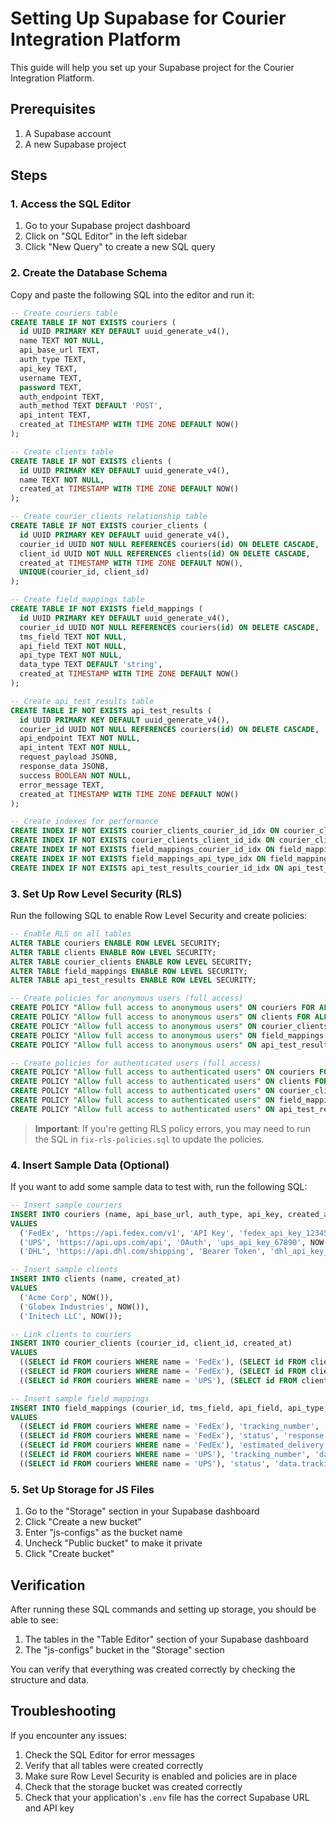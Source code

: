 # Setting Up Supabase for Courier Integration Platform

This guide will help you set up your Supabase project for the Courier Integration Platform.

## Prerequisites

1. A Supabase account
2. A new Supabase project

## Steps

### 1. Access the SQL Editor

1. Go to your Supabase project dashboard
2. Click on "SQL Editor" in the left sidebar
3. Click "New Query" to create a new SQL query

### 2. Create the Database Schema

Copy and paste the following SQL into the editor and run it:

```sql
-- Create couriers table
CREATE TABLE IF NOT EXISTS couriers (
  id UUID PRIMARY KEY DEFAULT uuid_generate_v4(),
  name TEXT NOT NULL,
  api_base_url TEXT,
  auth_type TEXT,
  api_key TEXT,
  username TEXT,
  password TEXT,
  auth_endpoint TEXT,
  auth_method TEXT DEFAULT 'POST',
  api_intent TEXT,
  created_at TIMESTAMP WITH TIME ZONE DEFAULT NOW()
);

-- Create clients table
CREATE TABLE IF NOT EXISTS clients (
  id UUID PRIMARY KEY DEFAULT uuid_generate_v4(),
  name TEXT NOT NULL,
  created_at TIMESTAMP WITH TIME ZONE DEFAULT NOW()
);

-- Create courier_clients relationship table
CREATE TABLE IF NOT EXISTS courier_clients (
  id UUID PRIMARY KEY DEFAULT uuid_generate_v4(),
  courier_id UUID NOT NULL REFERENCES couriers(id) ON DELETE CASCADE,
  client_id UUID NOT NULL REFERENCES clients(id) ON DELETE CASCADE,
  created_at TIMESTAMP WITH TIME ZONE DEFAULT NOW(),
  UNIQUE(courier_id, client_id)
);

-- Create field_mappings table
CREATE TABLE IF NOT EXISTS field_mappings (
  id UUID PRIMARY KEY DEFAULT uuid_generate_v4(),
  courier_id UUID NOT NULL REFERENCES couriers(id) ON DELETE CASCADE,
  tms_field TEXT NOT NULL,
  api_field TEXT NOT NULL,
  api_type TEXT NOT NULL,
  data_type TEXT DEFAULT 'string',
  created_at TIMESTAMP WITH TIME ZONE DEFAULT NOW()
);

-- Create api_test_results table
CREATE TABLE IF NOT EXISTS api_test_results (
  id UUID PRIMARY KEY DEFAULT uuid_generate_v4(),
  courier_id UUID NOT NULL REFERENCES couriers(id) ON DELETE CASCADE,
  api_endpoint TEXT NOT NULL,
  api_intent TEXT NOT NULL,
  request_payload JSONB,
  response_data JSONB,
  success BOOLEAN NOT NULL,
  error_message TEXT,
  created_at TIMESTAMP WITH TIME ZONE DEFAULT NOW()
);

-- Create indexes for performance
CREATE INDEX IF NOT EXISTS courier_clients_courier_id_idx ON courier_clients(courier_id);
CREATE INDEX IF NOT EXISTS courier_clients_client_id_idx ON courier_clients(client_id);
CREATE INDEX IF NOT EXISTS field_mappings_courier_id_idx ON field_mappings(courier_id);
CREATE INDEX IF NOT EXISTS field_mappings_api_type_idx ON field_mappings(api_type);
CREATE INDEX IF NOT EXISTS api_test_results_courier_id_idx ON api_test_results(courier_id);
```

### 3. Set Up Row Level Security (RLS)

Run the following SQL to enable Row Level Security and create policies:

```sql
-- Enable RLS on all tables
ALTER TABLE couriers ENABLE ROW LEVEL SECURITY;
ALTER TABLE clients ENABLE ROW LEVEL SECURITY;
ALTER TABLE courier_clients ENABLE ROW LEVEL SECURITY;
ALTER TABLE field_mappings ENABLE ROW LEVEL SECURITY;
ALTER TABLE api_test_results ENABLE ROW LEVEL SECURITY;

-- Create policies for anonymous users (full access)
CREATE POLICY "Allow full access to anonymous users" ON couriers FOR ALL TO anon USING (true) WITH CHECK (true);
CREATE POLICY "Allow full access to anonymous users" ON clients FOR ALL TO anon USING (true) WITH CHECK (true);
CREATE POLICY "Allow full access to anonymous users" ON courier_clients FOR ALL TO anon USING (true) WITH CHECK (true);
CREATE POLICY "Allow full access to anonymous users" ON field_mappings FOR ALL TO anon USING (true) WITH CHECK (true);
CREATE POLICY "Allow full access to anonymous users" ON api_test_results FOR ALL TO anon USING (true) WITH CHECK (true);

-- Create policies for authenticated users (full access)
CREATE POLICY "Allow full access to authenticated users" ON couriers FOR ALL TO authenticated USING (true);
CREATE POLICY "Allow full access to authenticated users" ON clients FOR ALL TO authenticated USING (true);
CREATE POLICY "Allow full access to authenticated users" ON courier_clients FOR ALL TO authenticated USING (true);
CREATE POLICY "Allow full access to authenticated users" ON field_mappings FOR ALL TO authenticated USING (true);
CREATE POLICY "Allow full access to authenticated users" ON api_test_results FOR ALL TO authenticated USING (true);
```

> **Important**: If you're getting RLS policy errors, you may need to run the SQL in `fix-rls-policies.sql` to update the policies.

### 4. Insert Sample Data (Optional)

If you want to add some sample data to test with, run the following SQL:

```sql
-- Insert sample couriers
INSERT INTO couriers (name, api_base_url, auth_type, api_key, created_at)
VALUES
  ('FedEx', 'https://api.fedex.com/v1', 'API Key', 'fedex_api_key_12345', NOW()),
  ('UPS', 'https://api.ups.com/api', 'OAuth', 'ups_api_key_67890', NOW()),
  ('DHL', 'https://api.dhl.com/shipping', 'Bearer Token', 'dhl_api_key_abcde', NOW());

-- Insert sample clients
INSERT INTO clients (name, created_at)
VALUES
  ('Acme Corp', NOW()),
  ('Globex Industries', NOW()),
  ('Initech LLC', NOW());

-- Link clients to couriers
INSERT INTO courier_clients (courier_id, client_id, created_at)
VALUES
  ((SELECT id FROM couriers WHERE name = 'FedEx'), (SELECT id FROM clients WHERE name = 'Acme Corp'), NOW()),
  ((SELECT id FROM couriers WHERE name = 'FedEx'), (SELECT id FROM clients WHERE name = 'Globex Industries'), NOW()),
  ((SELECT id FROM couriers WHERE name = 'UPS'), (SELECT id FROM clients WHERE name = 'Initech LLC'), NOW());

-- Insert sample field mappings
INSERT INTO field_mappings (courier_id, tms_field, api_field, api_type, created_at)
VALUES
  ((SELECT id FROM couriers WHERE name = 'FedEx'), 'tracking_number', 'response.shipment.tracking_id', 'tracking', NOW()),
  ((SELECT id FROM couriers WHERE name = 'FedEx'), 'status', 'response.shipment.status', 'tracking', NOW()),
  ((SELECT id FROM couriers WHERE name = 'FedEx'), 'estimated_delivery', 'response.shipment.delivery_date', 'tracking', NOW()),
  ((SELECT id FROM couriers WHERE name = 'UPS'), 'tracking_number', 'data.tracking.id', 'tracking', NOW()),
  ((SELECT id FROM couriers WHERE name = 'UPS'), 'status', 'data.tracking.current_status', 'tracking', NOW());
```

### 5. Set Up Storage for JS Files

1. Go to the "Storage" section in your Supabase dashboard
2. Click "Create a new bucket"
3. Enter "js-configs" as the bucket name
4. Uncheck "Public bucket" to make it private
5. Click "Create bucket"

## Verification

After running these SQL commands and setting up storage, you should be able to see:

1. The tables in the "Table Editor" section of your Supabase dashboard
2. The "js-configs" bucket in the "Storage" section

You can verify that everything was created correctly by checking the structure and data.

## Troubleshooting

If you encounter any issues:

1. Check the SQL Editor for error messages
2. Verify that all tables were created correctly
3. Make sure Row Level Security is enabled and policies are in place
4. Check that the storage bucket was created correctly
5. Check that your application's `.env` file has the correct Supabase URL and API key
